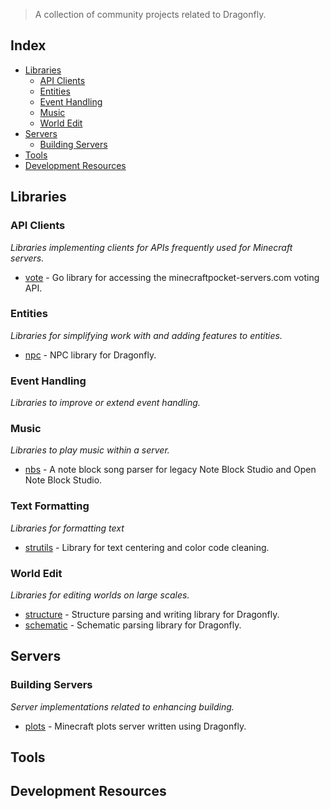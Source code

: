 > A collection of community projects related to Dragonfly.

## Index
* [Libraries](#Libraries)
  * [API Clients](#API-Clients)
  * [Entities](#Entities)
  * [Event Handling](#Event-Handling)
  * [Music](#Music)
  * [World Edit](#World-Edit)
* [Servers](#Servers)
  * [Building Servers](#Building-Servers)
* [Tools](#Tools)
* [Development Resources](#Development-Resources)

## Libraries

### API Clients
_Libraries implementing clients for APIs frequently used for Minecraft servers._
* [vote](https://github.com/df-mc/vote) - Go library for accessing the minecraftpocket-servers.com voting API.

### Entities
_Libraries for simplifying work with and adding features to entities._
* [npc](https://github.com/df-mc/npc) - NPC library for Dragonfly.

### Event Handling
_Libraries to improve or extend event handling._

### Music
_Libraries to play music within a server._
* [nbs](https://github.com/JustTalDevelops/nbs) - A note block song parser for legacy Note Block Studio and Open Note Block Studio.

### Text Formatting
_Libraries for formatting text_
* [strutils](https://github.com/unickorn/strutils) - Library for text centering and color code cleaning.

### World Edit
_Libraries for editing worlds on large scales._
* [structure](https://github.com/df-mc/structure) - Structure parsing and writing library for Dragonfly.
* [schematic](https://github.com/df-mc/schematic) - Schematic parsing library for Dragonfly.

## Servers

### Building Servers
_Server implementations related to enhancing building._
* [plots](https://github.com/df-mc/plots) - Minecraft plots server written using Dragonfly.

## Tools


## Development Resources